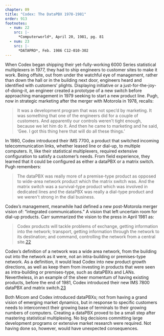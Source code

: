 ```yaml
---
chapter: 09
title: "Codex: The DataPBX 1978-1981"
order: 913
footnotes:
  - num: 22
    src: |-
      *Computerworld*, April 20, 1981, pg. 81 
  - num: 23
    src: |-
      *DATAPRO*, Feb. 1986 C12-010-302 
---
```


When Codex began shipping their yet-fully-working 6000 Series statistical multiplexers in 1977, they had to ship engineers to customer sites to make it work. Being offsite, out from under the watchful eye of management, rather than down the hall or in the building next door, engineers heard and identified with customers’ plights. Displaying initiative or a just-for-the-joy-of-doing-it, an engineer created a prototype of a new switch before approaching management in 1979 seeking to start a new product line. Pugh, now in strategic marketing after the merger with Motorola in 1978, recalls:

>It was a development program that was not spec’d by marketing. It was something that one of the engineers did for a couple of customers. And apparently our controls weren't tight enough, because we let him do it. And then he came to marketing and he said, ‘Gee. I got this thing here that will do all these things.’

In 1980, Codex introduced their IMS 7700, a product that switched incoming telecommunication links, whether leased line or dial-up, to multiple computers. It, like their statistical multiplexers, required extensive configuration to satisfy a customer’s needs. From field experience, they learned that it could be configured as either a dataPBX or a matrix switch. Pugh remembers:

>The dataPBX was really more of a premise-type product as opposed to wide-area network product which the matrix switch was. And the matrix switch was a survival-type product which was involved in dedicated lines and the dataPBX was really a dial-type product and we weren't strong in the dial business.

Codex’s management, meanwhile had defined a new post-Motorola merger vision of: “integrated communications.” A vision that left uncertain room for dial-up products. Carr summarized the vision to the press in April 1981 as:

>Codex products will tackle problems of exchange, getting information into the network; transport, getting information through the network to its destination; and command, controlling the network from a central site.<a name="fnloc22" href="#fn22">22</a>

Codex’s definition of a network was a wide area network, from the building out into the network as it were, not an intra-building or premises-type network. As a definition, it would lead Codex into new product growth directions, as well as keep them from investing in products that were seen as intra-building or premises-type, such as dataPBXs and LANs. Nevertheless, in an example of the sheer momentum of having existing products, before the end of 1981, Codex introduced their new IMS 7800 dataPBX and matrix switch.<a name="fnloc23" href="#fn23">23</a>

Both Micom and Codex introduced dataPBXs; not from having a grand vision of emerging market dynamics, but in response to specific customers needs to interconnect their growing base of terminals to their growing numbers of computers. Creating a dataPBX proved to be a small step after mastering statistical multiplexing. No big decisions committing large development programs or extensive market research were required.  Not having done so, however, would have unexpected consequences.
